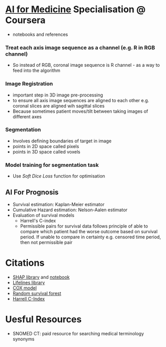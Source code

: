 # [AI for Medicine](https://www.coursera.org/specializations/ai-for-medicine) Specialisation @ Coursera 

* notebooks and references

### Treat each axis image sequence as a channel (e.g. R in RGB channel)
* So instead of RGB, coronal image sequence is R channel - as a way to feed into the algorithm

### Image Registration
* important step in 3D image pre-processing
* to ensure all axis image sequences are aligned to each other e.g. coronal slices are aligned wih sagittal slices
* Because sometimes patient moves/tilt between taking images of different axes

### Segmentation
* Involves defining boundaries of target in image
* points in 2D space called pixels
* points in 3D space called voxels

### Model training for segmentation task
* Use _Soft Dice Loss_ function for optimisation

## AI For Prognosis
* Survival estimation: Kaplan-Meier estimator
* Cumulative Hazard estimation: Nelson-Aalen estimator
* Evaluation of survival models
  * Harrell's C-index
  * Permissible pairs for survival data follows principle of able to compare which patient had the worse outcome based on survival period. If unable to compare in certainty e.g. censored time period, then not permissible pair

# Citations
* [SHAP library](https://github.com/slundberg/shap) and [notebook](https://slundberg.github.io/shap/notebooks/NHANES%20I%20Survival%20Model.html)
* [Lifelines library](https://lifelines.readthedocs.io/en/latest/)
* [COX model](https://www.jstor.org/stable/2985181?seq=1)
* [Random survival forest](https://arxiv.org/pdf/0811.1645.pdf)
* [Harrell C-Index](https://www.ncbi.nlm.nih.gov/pubmed/7069920)

# Uesful Resources
* SNOMED CT: paid resource for searching medical terminology synonyms
